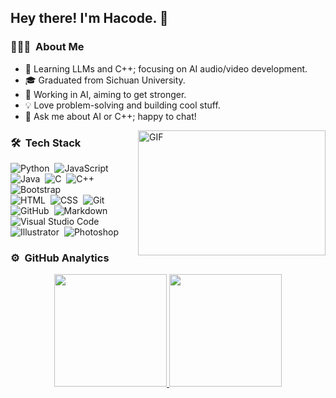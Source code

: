 ## Hey there! I'm Hacode. 👋




<h3> 👨🏻‍💻 &nbsp;About Me </h3>






- 🌱 Learning LLMs and C++; focusing on AI audio/video development.  
- 🎓 Graduated from Sichuan University.  
- 💼 Working in AI, aiming to get stronger.  
- 💡 Love problem-solving and building cool stuff.  
- 💬 Ask me about AI or C++; happy to chat!

<img align="right" alt="GIF" src="https://media.giphy.com/media/836HiJc7pgzy8iNXCn/giphy.gif" width="300" height="200" />


### 🛠 &nbsp;Tech Stack

![Python](https://img.shields.io/badge/-Python-05122A?style=flat&logo=python)&nbsp;
![JavaScript](https://img.shields.io/badge/-JavaScript-05122A?style=flat&logo=javascript)&nbsp;
![Java](https://img.shields.io/badge/-Java-05122A?style=flat&logo=Java&logoColor=FFA518)&nbsp;
![C](https://img.shields.io/badge/-C-05122A?style=flat&logo=C&logoColor=A8B9CC)&nbsp;
![C++](https://img.shields.io/badge/-C++-05122A?style=flat&logo=C%2B%2B&logoColor=00599C)&nbsp;
![Bootstrap](https://img.shields.io/badge/-Bootstrap-05122A?style=flat&logo=bootstrap&logoColor=563D7C)\
![HTML](https://img.shields.io/badge/-HTML-05122A?style=flat&logo=HTML5)&nbsp;
![CSS](https://img.shields.io/badge/-CSS-05122A?style=flat&logo=CSS3&logoColor=1572B6)&nbsp;
![Git](https://img.shields.io/badge/-Git-05122A?style=flat&logo=git)&nbsp;
![GitHub](https://img.shields.io/badge/-GitHub-05122A?style=flat&logo=github)&nbsp;
![Markdown](https://img.shields.io/badge/-Markdown-05122A?style=flat&logo=markdown)\
![Visual Studio Code](https://img.shields.io/badge/-Visual%20Studio%20Code-05122A?style=flat&logo=visual-studio-code&logoColor=007ACC)&nbsp;
![Illustrator](https://img.shields.io/badge/-Illustrator-05122A?style=flat&logo=adobe-illustrator)&nbsp;
![Photoshop](https://img.shields.io/badge/-Photoshop-05122A?style=flat&logo=adobe-photoshop)

<h3> ⚙️  GitHub Analytics</h3>


<p align="center">
<a href="https://github.com/xiaohajiayou">
  <img height="180em" src="https://github-readme-stats-eight-theta.vercel.app/api?username=xiaohajiayou&show_icons=true&theme=algolia&include_all_commits=true&count_private=true"/>
  <img height="180em" src="https://github-readme-stats-eight-theta.vercel.app/api/top-langs/?username=xiaohajiayou&layout=compact&langs_count=8&theme=algolia"/>
</a>
</p>